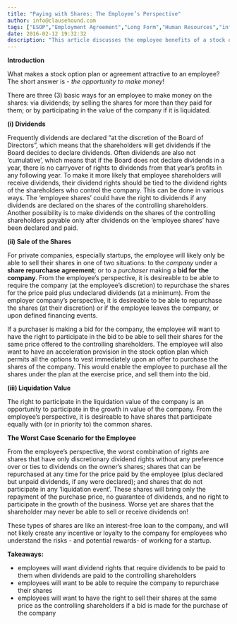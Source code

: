 ```yaml
---
title: "Paying with Shares: The Employee’s Perspective"
author: info@clausehound.com
tags: ["ESOP","Employment Agreement","Long Form","Human Resources","info@clausehound.com"]
date: 2016-02-12 19:32:32
description: "This article discusses the employee benefits of a stock option plan or agreement."
---
```


**Introduction**

What makes a stock option plan or agreement attractive to an employee? The short answer is - *the opportunity to make money*!

There are three (3) basic ways for an employee to make money on the shares: via dividends; by selling the shares for more than they paid for them; or by participating in the value of the company if it is liquidated.

**(i) Dividends**

Frequently dividends are declared “at the discretion of the Board of Directors”, which means that the shareholders will get dividends if the Board decides to declare dividends. Often dividends are also not ‘cumulative’, which means that if the Board does not declare dividends in a year, there is no carryover of rights to dividends from that year’s profits in any following year. To make it more likely that employee shareholders will receive dividends, their dividend rights should be tied to the dividend rights of the shareholders who control the company. This can be done in various ways. The ‘employee shares’ could have the right to dividends if any dividends are declared on the shares of the controlling shareholders. Another possibility is to make dividends on the shares of the controlling shareholders payable only after dividends on the ‘employee shares’ have been declared and paid.

**(ii) Sale of the Shares**

For private companies, especially startups, the employee will likely only be able to sell their shares in one of two situations: to the *company* under a **share repurchase agreement**; or to a *purchaser* making a **bid for the company**. From the employee’s perspective, it is desireable to be able to require the company (at the employee’s discretion) to repurchase the shares for the price paid plus undeclared dividends (at a minimum). From the employer company’s perspective, it is desireable to be able to repurchase the shares (at their discretion) or if the employee leaves the company, or upon defined financing events.

If a purchaser is making a bid for the company, the employee will want to have the right to participate in the bid to be able to sell their shares for the same price offered to the controlling shareholders. The employee will also want to have an acceleration provision in the stock option plan which permits all the options to vest immediately upon an offer to purchase the shares of the company. This would enable the employee to purchase all the shares under the plan at the exercise price, and sell them into the bid.

**(iii) Liquidation Value**

The right to participate in the liquidation value of the company is an opportunity to participate in the growth in value of the company. From the employee’s perspective, it is desireable to have shares that participate equally with (or in priority to) the common shares.

**The Worst Case Scenario for the Employee**

From the employee’s perspective, the worst combination of rights are shares that have only discretionary dividend rights without any preference over or ties to dividends on the owner’s shares; shares that can be repurchased at any time for the price paid by the employee (plus declared but unpaid dividends, if any were declared); and shares that do  not participate in any ‘liquidation event’. These shares will bring only the repayment of the purchase price, no guarantee of dividends, and no right to participate in the growth of the business. Worse yet are shares that the shareholder may never be able to sell or receive dividends on!

These types of shares are like an interest-free loan to the company, and will not likely create any incentive or loyalty to the company for employees who understand the risks - and potential rewards- of working for a startup.

**Takeaways:**
- employees will want dividend rights that require dividends to be paid to them when dividends are paid to the controlling shareholders
- employees will want to be able to require the company to repurchase their shares
- employees will want to have the right to sell their shares at the same price as the controlling shareholders if a bid is made for the purchase of the company
